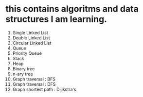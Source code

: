 # this contains algoritms and data structures I am learning.

1) Single Linked List
2) Double Linked List
3) Circular Linked List
4) Queue
5) Priority Queue
6) Stack
7) Heap
8) Binary tree
9) n-ary tree
10) Graph traversal : BFS
11) Graph traversal : DFS
12) Graph shortest path : Dijikstra's

